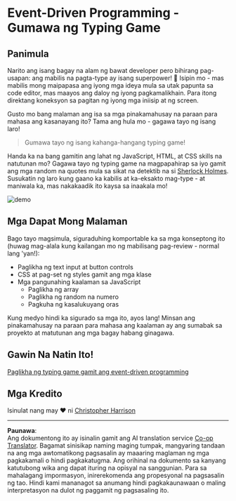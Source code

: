<!--
CO_OP_TRANSLATOR_METADATA:
{
  "original_hash": "5adea7059676fcdb1b546ccd54c956c2",
  "translation_date": "2025-10-22T15:38:04+00:00",
  "source_file": "4-typing-game/README.md",
  "language_code": "tl"
}
-->
# Event-Driven Programming - Gumawa ng Typing Game

## Panimula

Narito ang isang bagay na alam ng bawat developer pero bihirang pag-usapan: ang mabilis na pagta-type ay isang superpower! 🚀 Isipin mo - mas mabilis mong maipapasa ang iyong mga ideya mula sa utak papunta sa code editor, mas maayos ang daloy ng iyong pagkamalikhain. Para itong direktang koneksyon sa pagitan ng iyong mga iniisip at ng screen.

Gusto mo bang malaman ang isa sa mga pinakamahusay na paraan para mahasa ang kasanayang ito? Tama ang hula mo - gagawa tayo ng isang laro!

> Gumawa tayo ng isang kahanga-hangang typing game!

Handa ka na bang gamitin ang lahat ng JavaScript, HTML, at CSS skills na natutunan mo? Gagawa tayo ng typing game na magpapahirap sa iyo gamit ang mga random na quotes mula sa sikat na detektib na si [Sherlock Holmes](https://en.wikipedia.org/wiki/Sherlock_Holmes). Susukatin ng laro kung gaano ka kabilis at ka-eksakto mag-type - at maniwala ka, mas nakakaadik ito kaysa sa inaakala mo!

![demo](../../../4-typing-game/images/demo.gif)

## Mga Dapat Mong Malaman

Bago tayo magsimula, siguraduhing komportable ka sa mga konseptong ito (huwag mag-alala kung kailangan mo ng mabilisang pag-review - normal lang 'yan!):

- Paglikha ng text input at button controls
- CSS at pag-set ng styles gamit ang mga klase  
- Mga pangunahing kaalaman sa JavaScript
  - Paglikha ng array
  - Paglikha ng random na numero
  - Pagkuha ng kasalukuyang oras

Kung medyo hindi ka sigurado sa mga ito, ayos lang! Minsan ang pinakamahusay na paraan para mahasa ang kaalaman ay ang sumabak sa proyekto at matutunan ang mga bagay habang ginagawa.

## Gawin Na Natin Ito!

[Paglikha ng typing game gamit ang event-driven programming](./typing-game/README.md)

## Mga Kredito

Isinulat nang may ♥️ ni [Christopher Harrison](http://www.twitter.com/geektrainer)

---

**Paunawa**:  
Ang dokumentong ito ay isinalin gamit ang AI translation service [Co-op Translator](https://github.com/Azure/co-op-translator). Bagamat sinisikap naming maging tumpak, mangyaring tandaan na ang mga awtomatikong pagsasalin ay maaaring maglaman ng mga pagkakamali o hindi pagkakatugma. Ang orihinal na dokumento sa kanyang katutubong wika ang dapat ituring na opisyal na sanggunian. Para sa mahalagang impormasyon, inirerekomenda ang propesyonal na pagsasalin ng tao. Hindi kami mananagot sa anumang hindi pagkakaunawaan o maling interpretasyon na dulot ng paggamit ng pagsasaling ito.